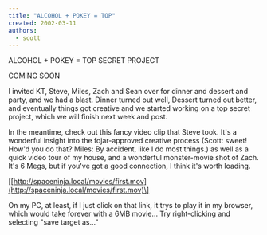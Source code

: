 ```yaml
---
title: "ALCOHOL + POKEY = TOP"
created: 2002-03-11
authors: 
  - scott
---
```


ALCOHOL + POKEY = TOP SECRET PROJECT  
  
COMING SOON  
  
I invited KT, Steve, Miles, Zach and Sean over for dinner and dessert and party, and we had a blast. Dinner turned out well, Dessert turned out better, and eventually things got creative and we started working on a top secret project, which we will finish next week and post.  
  
In the meantime, check out this fancy video clip that Steve took. It's a wonderful insight into the fojar-approved creative process (Scott: sweet! How'd you do that? Miles: By accident, like I do most things.) as well as a quick video tour of my house, and a wonderful monster-movie shot of Zach. It's 6 Megs, but if you've got a good connection, I think it's worth loading.  
  
\[[http://spaceninja.local/movies/first.mov](http://spaceninja.local/movies/first.mov)\]  
  
On my PC, at least, if I just click on that link, it trys to play it in my browser, which would take forever with a 6MB movie... Try right-clicking and selecting "save target as..."
